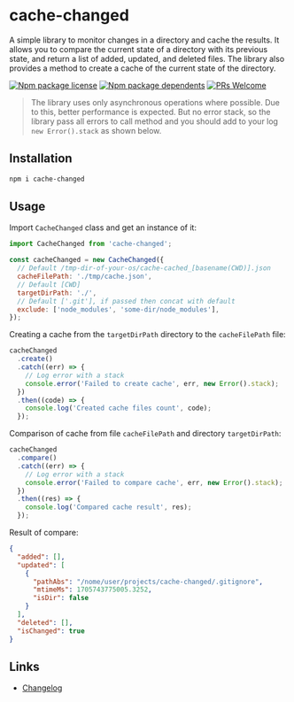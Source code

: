 # cache-changed

A simple library to monitor changes in a directory and cache the results. It allows you to compare the current state of a directory with its previous state, and return a list of added, updated, and deleted files. The library also provides a method to create a cache of the current state of the directory.

[![Npm package license](https://badgen.net/npm/license/cache-changed)](https://npmjs.com/package/cache-changed)
[![Npm package dependents](https://badgen.net/npm/dependents/cache-changed)](https://npmjs.com/package/cache-changed)
[![PRs Welcome](https://img.shields.io/badge/PRs-welcome-brightgreen.svg?style=flat-square)](https://github.com/kolserdav/cache-changed/pulls)

> The library uses only asynchronous operations where possible. Due to this, better performance is expected. But no error stack, so the library pass all errors to call method and you should add to your log `new Error().stack` as shown below.

## Installation

```sh
npm i cache-changed
```

## Usage

Import `CacheChanged` class and get an instance of it:

```javascript
import CacheChanged from 'cache-changed';

const cacheChanged = new CacheChanged({
  // Default /tmp-dir-of-your-os/cache-cached_[basename(CWD)].json
  cacheFilePath: './tmp/cache.json',
  // Default [CWD]
  targetDirPath: './',
  // Default ['.git'], if passed then concat with default
  exclude: ['node_modules', 'some-dir/node_modules'],
});
```

Creating a cache from the `targetDirPath` directory to the `cacheFilePath` file:

```javascript
cacheChanged
  .create()
  .catch((err) => {
    // Log error with a stack
    console.error('Failed to create cache', err, new Error().stack);
  })
  .then((code) => {
    console.log('Created cache files count', code);
  });
```

Comparison of cache from file `cacheFilePath` and directory `targetDirPath`:

```javascript
cacheChanged
  .compare()
  .catch((err) => {
    // Log error with a stack
    console.error('Failed to compare cache', err, new Error().stack);
  })
  .then((res) => {
    console.log('Compared cache result', res);
  });
```

Result of compare:

```json
{
  "added": [],
  "updated": [
    {
      "pathAbs": "/nome/user/projects/cache-changed/.gitignore",
      "mtimeMs": 1705743775005.3252,
      "isDir": false
    }
  ],
  "deleted": [],
  "isChanged": true
}
```

## Links

- [Changelog](./docs/CHANGELOG.md)
